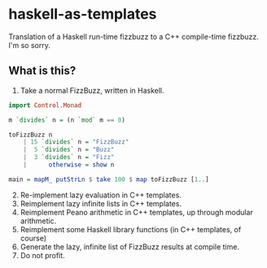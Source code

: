 # haskell-as-templates
Translation of a Haskell run-time fizzbuzz to a C++ compile-time fizzbuzz. I'm so sorry.

## What is this?

1. Take a normal FizzBuzz, written in Haskell.
```haskell
import Control.Monad

m `divides` n = (n `mod` m == 0)

toFizzBuzz n
    | 15 `divides` n = "FizzBuzz"
    |  5 `divides` n = "Buzz"
    |  3 `divides` n = "Fizz"
    |      otherwise = show n

main = mapM_ putStrLn $ take 100 $ map toFizzBuzz [1..]
```
2. Re-implement lazy evaluation in C++ templates.
3. Reimplement lazy infinite lists in C++ templates.
4. Reimplement Peano arithmetic in C++ templates, up through modular arithmetic.
5. Reimplement some Haskell library functions (in C++ templates, of course)
6. Generate the lazy, infinite list of FizzBuzz results at compile time.
7. Do not profit.
